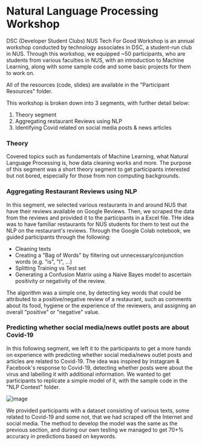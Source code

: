 # Natural Language Processing Workshop
DSC (Developer Student Clubs) NUS Tech For Good Workshop is an annual workshop conducted by technology associates in DSC, a student-run club in NUS. Through this workshop, we equipped ~50 participants, who are students from various faculties in NUS, with an introduction to Machine Learning, along with some sample code and some basic projects for them to work on.

All of the resources (code, slides) are available in the "Participant Resources" folder.

This workshop is broken down into 3 segments, with further detail below:

1. Theory segment
2. Aggregating restaurant Reviews using NLP
3. Identifying Covid related on social media posts & news articles

### Theory
Covered topics such as fundamentals of Machine Learning, what Natural Language Processing is, how data cleaning works and more. The purpose of this segment was a short theory segment to get participants interested but not bored, especially for those from non computing backgrounds.

### Aggregating Restaurant Reviews using NLP
In this segment, we selected various restaurants in and around NUS that have their reviews available on Google Reviews. Then, we scraped the data from the reviews and provided it to the participants in a Excel file. THe idea was to have familiar restaurants for NUS students for them to test out the NLP on the restaurant's reviews. Through the Google Colab notebook, we guided participants through the following:

- Cleaning texts
- Creating a "Bag of Words" by filtering out unnecessary/conjunction words (e.g. "is", "I", ...)
- Splitting Training vs Test set
- Generating a Confusion Matrix using a Naive Bayes model to ascertain positivity or negativity of the review.

The algorithm was a simple one, by detecting key words that could be attributed to a positive/negative review of a restaurant, such as comments about its food, hygiene or the experience of the reviewers, and assigning an overall "positive" or "negative" value.

### Predicting whether social media/news outlet posts are about Covid-19
In this following segment, we left it to the participants to get a more hands on experience with predicting whether social media/news outlet posts and articles are related to Covid-19. The idea was inspired by Instagram & Facebook's response to Covid-19, detecting whether posts were about the virus and labelling it with additional information. We wanted to get participants to replicate a simple model of it, with the sample code in the "NLP Contest" folder.

![image](https://github.com/brian16600/Machine_Learning_2_Workshop_Repo/assets/83962069/4a1e1f49-6368-4232-a149-7a345a24e6c8)

We provided participants with a dataset consisting of various texts, some related to Covid-19 and some not, that we had scraped off the Internet and social media. The method to develop the model was the same as the previous section, and during our own testing we managed to get 70+% accuracy in predictions based on keywords.

